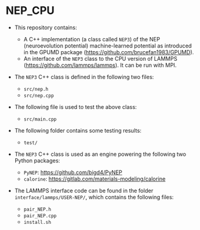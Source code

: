 # NEP_CPU

* This repository contains:
  * A C++ implementation (a class called `NEP3`) of the NEP (neuroevolution potential) machine-learned potential as introduced in the GPUMD package (https://github.com/brucefan1983/GPUMD).
  * An interface of the `NEP3` class to the CPU version of LAMMPS (https://github.com/lammps/lammps). It can be run with MPI.

* The `NEP3` C++ class is defined in the following two files:
  * `src/nep.h`
  * `src/nep.cpp`
  
* The following file is used to test the above class:
  * `src/main.cpp`
  
* The following folder contains some testing results:
  * `test/`
  
* The `NEP3` C++ class is used as an engine powering the following two Python packages:
  * `PyNEP`: https://github.com/bigd4/PyNEP
  * `calorine`: https://gitlab.com/materials-modeling/calorine
  
* The LAMMPS interface code can be found in the folder `interface/lammps/USER-NEP/`, which contains the following files:
  * `pair_NEP.h`
  * `pair_NEP.cpp`
  * `install.sh`

